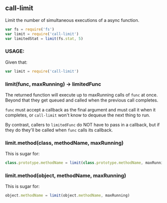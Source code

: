 call-limit
----------

Limit the number of simultaneous executions of a async function.

```javascript
var fs = require('fs')
var limit = require('call-limit')
var limitedStat = limit(fs.stat, 5)
```


### USAGE:

Given that:

```javascript
var limit = require('call-limit')
```

### limit(func, maxRunning) → limitedFunc

The returned function will execute up to maxRunning calls of `func` at once.
Beyond that they get queued and called when the previous call completes.

`func` must accept a callback as the final argument and must call it when
it completes, or `call-limit` won't know to dequeue the next thing to run.

By contrast, callers to `limitedFunc` do NOT have to pass in a callback, but
if they do they'll be called when `func` calls its callback.

### limit.method(class, methodName, maxRunning)

This is sugar for:

```javascript
class.prototype.methodName = limit(class.prototype.methodName, maxRunning)
```

### limit.method(object, methodName, maxRunning)

This is sugar for:

```javascript
object.methodName = limit(object.methodName, maxRunning)
```
